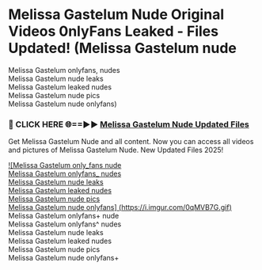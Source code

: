 # Melissa Gastelum Nude Original Videos 0nlyFans Leaked - Files Updated! (Melissa Gastelum nude<br>

Melissa Gastelum onlyfans, nudes<br>
Melissa Gastelum nude leaks<br>
Melissa Gastelum leaked nudes<br>
Melissa Gastelum nude pics<br>
Melissa Gastelum nude onlyfans)

<h3>🔴 CLICK HERE 🌐==►► <a href="https://tinyurl.com/leaks-videos" rel="nofollow">Melissa Gastelum Nude Updated Files</a></h3>

Get Melissa Gastelum Nude and all content. Now you can access all videos and pictures of Melissa Gastelum Nude. New Updated Files 2025!

[![Melissa Gastelum only_fans nude<br>
Melissa Gastelum onlyfans_ nudes<br>
Melissa Gastelum nude leaks<br>
Melissa Gastelum leaked nudes<br>
Melissa Gastelum nude pics<br>
Melissa Gastelum nude onlyfans]
(https://i.imgur.com/0qMVB7G.gif)](https://tinyurl.com/leaks-videos)
Melissa Gastelum onlyfans+ nude<br>
Melissa Gastelum onlyfans^ nudes<br>
Melissa Gastelum nude leaks<br>
Melissa Gastelum leaked nudes<br>
Melissa Gastelum nude pics<br>
Melissa Gastelum nude onlyfans+